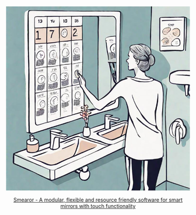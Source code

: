 <p align="center">
  <a href="https://github.com/smearor/smearor"><img src="https://raw.githubusercontent.com/smearor/.github/main/profile/images/smearor_f_27.jpg" alt="Smearor"></a>
</p>
<p align="center">
  <a href="https://github.com/smearor/smearor">Smearor - A modular, flexible and resource friendly software for smart mirrors with touch functionality</a>
</p>
